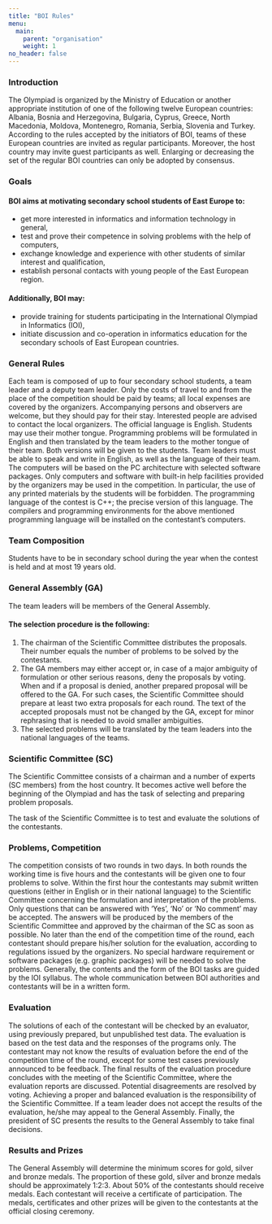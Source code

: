 ```yaml
---
title: "BOI Rules"
menu:
  main:
    parent: "organisation"
    weight: 1
no_header: false
---
```


### Introduction

The Olympiad is organized by the Ministry of Education or another appropriate institution of one of the following twelve European countries: Albania, Bosnia and Herzegovina, Bulgaria, Cyprus, Greece, North Macedonia, Moldova, Montenegro, Romania, Serbia, Slovenia and Turkey. According to the rules accepted by the initiators of BOI, teams of these European countries are invited as regular participants. Moreover, the host country may invite guest participants as well. Enlarging or decreasing the set of the regular BOI countries can only be adopted by consensus.

### Goals

#### BOI aims at motivating secondary school students of East Europe to:

* get more interested in informatics and information technology in general,
* test and prove their competence in solving problems with the help of computers,
* exchange knowledge and experience with other students of similar interest and qualification,
* establish personal contacts with young people of the East European region.

#### Additionally, BOI may:

* provide training for students participating in the International Olympiad in Informatics (IOI),
* initiate discussion and co-operation in informatics education for the secondary schools of East European countries.

### General Rules

Each team is composed of up to four secondary school students, a team leader and a deputy team leader. Only the costs of travel to and from the place of the competition should be paid by teams; all local expenses are covered by the organizers. Accompanying persons and observers are welcome, but they should pay for their stay. Interested people are advised to contact the local organizers. The official language is English. Students may use their mother tongue. Programming problems will be formulated in English and then translated by the team leaders to the mother tongue of their team. Both versions will be given to the students. Team leaders must be able to speak and write in English, as well as the language of their team. The computers will be based on the PC architecture with selected software packages. Only computers and software with built-in help facilities provided by the organizers may be used in the competition. In particular, the use of any printed materials by the students will be forbidden. The programming language of the contest is C++; the precise version of this language. The compilers and programming environments for the above mentioned programming language will be installed on the contestant’s computers.

### Team Composition

Students have to be in secondary school during the year when the contest is held and at most 19 years old.

### General Assembly (GA)

The team leaders will be members of the General Assembly.

#### The selection procedure is the following:

1. The chairman of the Scientific Committee distributes the proposals. Their number equals the number of problems to be solved by the contestants.
2. The GA members may either accept or, in case of a major ambiguity of formulation or other serious reasons, deny the proposals by voting. When and if a proposal is denied, another prepared proposal will be offered to the GA. For such cases, the Scientific Committee should prepare at least two extra proposals for each round. The text of the accepted proposals must not be changed by the GA, except for minor rephrasing that is needed to avoid smaller ambiguities.
3. The selected problems will be translated by the team leaders into the national languages of the teams.

### Scientific Committee (SC)

The Scientific Committee consists of a chairman and a number of experts (SC members) from the host country. It becomes active well before the beginning of the Olympiad and has the task of selecting and preparing problem proposals.

The task of the Scientific Committee is to test and evaluate the solutions of the contestants.

### Problems, Competition

The competition consists of two rounds in two days. In both rounds the working time is five hours and the contestants will be given one to four problems to solve. Within the first hour the contestants may submit written questions (either in English or in their national language) to the Scientific Committee concerning the formulation and interpretation of the problems. Only questions that can be answered with ‘Yes’, ‘No’ or ‘No comment’ may be accepted. The answers will be produced by the members of the Scientific Committee and approved by the chairman of the SC as soon as possible. No later than the end of the competition time of the round, each contestant should prepare his/her solution for the evaluation, according to regulations issued by the organizers. No special hardware requirement or software packages (e.g. graphic packages) will be needed to solve the problems. Generally, the contents and the form of the BOI tasks are guided by the IOI syllabus. The whole communication between BOI authorities and contestants will be in a written form.

### Evaluation

The solutions of each of the contestant will be checked by an evaluator, using previously prepared, but unpublished test data. The evaluation is based on the test data and the responses of the programs only. The contestant may not know the results of evaluation before the end of the competition time of the round, except for some test cases previously announced to be feedback. The final results of the evaluation procedure concludes with the meeting of the Scientific Committee, where the evaluation reports are discussed. Potential disagreements are resolved by voting. Achieving a proper and balanced evaluation is the responsibility of the Scientific Committee. If a team leader does not accept the results of the evaluation, he/she may appeal to the General Assembly. Finally, the president of SC presents the results to the General Assembly to take final decisions.

### Results and Prizes

The General Assembly will determine the minimum scores for gold, silver and bronze medals. The proportion of these gold, silver and bronze medals should be approximately 1:2:3. About 50% of the contestants should receive medals. Each contestant will receive a certificate of participation. The medals, certificates and other prizes will be given to the contestants at the official closing ceremony.
